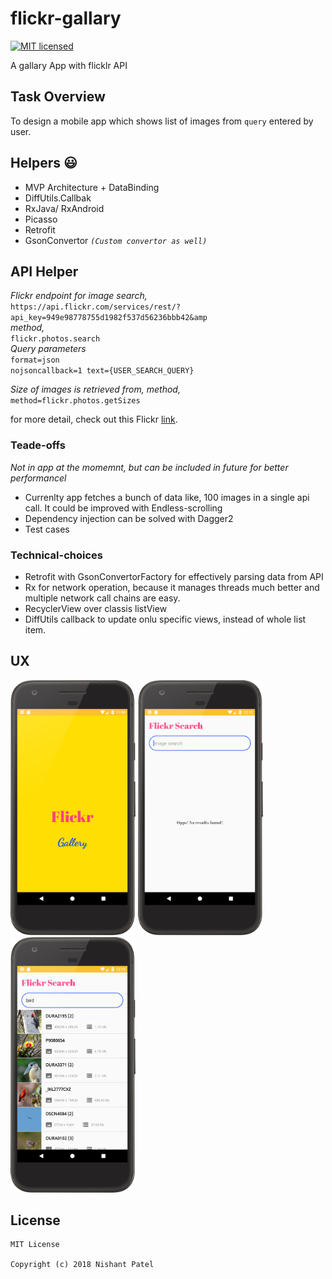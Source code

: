 # flickr-gallary

[![MIT licensed](https://img.shields.io/badge/license-MIT-blue.svg)](https://raw.githubusercontent.com/nishantkp/flickr-gallary/master/LICENSE)

A gallary App with flicklr API

## Task Overview
To design a mobile app which shows list of images from `query` entered by user.

## Helpers :smiley:
- MVP Architecture + DataBinding
- DiffUtils.Callbak
- RxJava/ RxAndroid
- Picasso
- Retrofit
- GsonConvertor _`(Custom convertor as well)`_

## API Helper
_Flickr endpoint for image search,_
<br>`https://api.flickr.com/services/rest/?api_key=949e98778755d1982f537d56236bbb42&amp`</br>
_method,_
<br>`flickr.photos.search`</br>
_Query parameters_
<br>`format=json`</br> `nojsoncallback=1 text={USER_SEARCH_QUERY}`

_Size of images is retrieved from,_
_method,_
<br>`method=flickr.photos.getSizes`</br>

for more detail, check out this Flickr [link](https://www.flickr.com/services/api/).

### Teade-offs
_Not in app at the momemnt, but can be included in future for better performancel_
- Currenlty app fetches a bunch of data like, 100 images in a single api call. It could be improved with Endless-scrolling
- Dependency injection can be solved with Dagger2
- Test cases

### Technical-choices
- Retrofit with GsonConvertorFactory for effectively parsing data from API
- Rx for network operation, because it manages threads much better and multiple network call chains are easy.
- RecyclerView over classis listView
- DiffUtils callback to update onlu specific views, instead of whole list item. 

## UX
<img src="/ux/splash_screen.png" width="200"> <img src="/ux/dashboard_1.png" width="200"> <img src="/ux/dashboard_2.png" width="200">

## License
```
MIT License

Copyright (c) 2018 Nishant Patel
```
